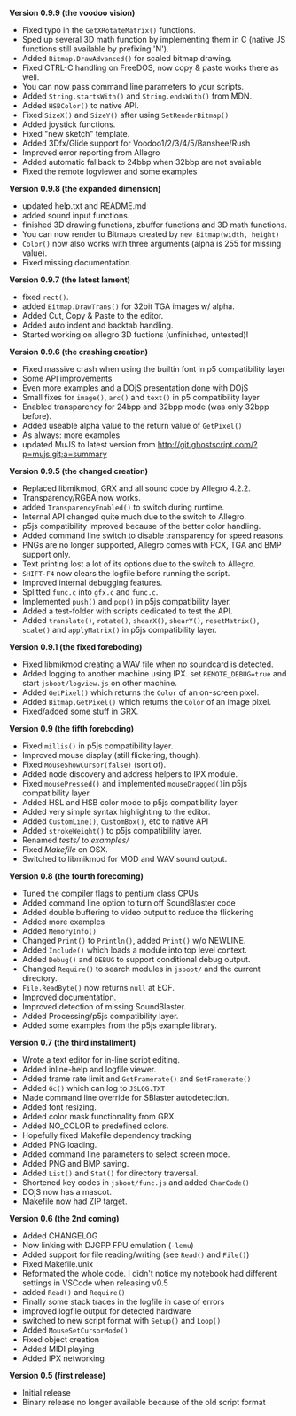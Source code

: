 **Version 0.9.9 (the voodoo vision)**
* Fixed typo in the `GetXRotateMatrix()` functions.
* Sped up several 3D math function by implementing them in C (native JS functions still available by prefixing 'N').
* Added `Bitmap.DrawAdvanced()` for scaled bitmap drawing.
* Fixed CTRL-C handling on FreeDOS, now copy & paste works there as well.
* You can now pass command line parameters to your scripts.
* Added `String.startsWith()` and `String.endsWith()` from MDN.
* Added `HSBColor()` to native API.
* Fixed `SizeX()` and `SizeY()` after using `SetRenderBitmap()`
* Added joystick functions.
* Fixed "new sketch" template.
* Added 3Dfx/Glide support for Voodoo1/2/3/4/5/Banshee/Rush
* Improved error reporting from Allegro
* Added automatic fallback to 24bbp when 32bbp are not available
* Fixed the remote logviewer and some examples

**Version 0.9.8 (the expanded dimension)**
* updated help.txt and README.md
* added sound input functions.
* finished 3D drawing functions, zbuffer functions and 3D math functions.
* You can now render to Bitmaps created by `new Bitmap(width, height)`
* `Color()` now also works with three arguments (alpha is 255 for missing value).
* Fixed missing documentation.

**Version 0.9.7 (the latest lament)**
* fixed `rect()`.
* added `Bitmap.DrawTrans()` for 32bit TGA images w/ alpha.
* Added Cut, Copy & Paste to the editor.
* Added auto indent and backtab handling.
* Started working on allegro 3D fuctions (unfinished, untested)!

**Version 0.9.6 (the crashing creation)**
* Fixed massive crash when using the builtin font in p5 compatibility layer
* Some API improvements
* Even more examples and a DOjS presentation done with DOjS
* Small fixes for `image()`, `arc()` and `text()` in p5 compatibility layer
* Enabled transparency for 24bpp and 32bpp mode (was only 32bpp before).
* Added useable alpha value to the return value of `GetPixel()`
* As always: more examples
* updated MuJS to latest version from http://git.ghostscript.com/?p=mujs.git;a=summary

**Version 0.9.5 (the changed creation)**
* Replaced libmikmod, GRX and all sound code by Allegro 4.2.2.
* Transparency/RGBA now works.
* added `TransparencyEnabled()` to switch during runtime.
* Internal API changed quite much due to the switch to Allegro.
* p5js compatibility improved because of the better color handling.
* Added command line switch to disable transparency for speed reasons.
* PNGs are no longer supported, Allegro comes with PCX, TGA and BMP support only.
* Text printing lost a lot of its options due to the switch to Allegro.
* `SHIFT-F4` now clears the logfile before running the script.
* Improved internal debugging features.
* Splitted `func.c` into `gfx.c` and `func.c`.
* Implemented `push()` and `pop()` in p5js compatibility layer.
* Added a test-folder with scripts dedicated to test the API.
* Added `translate()`, `rotate()`, `shearX()`, `shearY()`, `resetMatrix()`, `scale()` and `applyMatrix()` in p5js compatibility layer.

**Version 0.9.1 (the fixed foreboding)**
* Fixed libmikmod creating a WAV file when no soundcard is detected.
* Added logging to another machine using IPX. set `REMOTE_DEBUG=true` and start `jsboot/logview.js` on other machine.
* Added `GetPixel()` which returns the `Color` of an on-screen pixel.
* Added `Bitmap.GetPixel()` which returns the `Color` of an image pixel.
* Fixed/added some stuff in GRX.

**Version 0.9 (the fifth foreboding)**
* Fixed `millis()` in p5js compatibility layer.
* Improved mouse display (still flickering, though).
* Fixed `MouseShowCursor(false)` (sort of).
* Added node discovery and address helpers to IPX module.
* Fixed `mousePressed()` and implemented `mouseDragged()`in p5js compatibility layer.
* Added HSL and HSB color mode to p5js compatibility layer.
* Added very simple syntax highlighting to the editor.
* Added `CustomLine()`, `CustomBox()`, etc to native API
* Added `strokeWeight()` to p5js compatibility layer.
* Renamed *tests/* to *examples/*
* Fixed *Makefile* on OSX.
* Switched to libmikmod for MOD and WAV sound output.

**Version 0.8 (the fourth forecoming)**
* Tuned the compiler flags to pentium class CPUs
* Added command line option to turn off SoundBlaster code
* Added double buffering to video output to reduce the flickering
* Added more examples
* Added `MemoryInfo()`
* Changed `Print()` to `Println()`, added `Print()` w/o NEWLINE.
* Added `Include()` which loads a module into top level context.
* Added `Debug()` and `DEBUG` to support conditional debug output.
* Changed `Require()` to search modules in `jsboot/` and the current directory.
* `File.ReadByte()` now returns `null` at EOF.
* Improved documentation.
* Improved detection of missing SoundBlaster.
* Added Processing/p5js compatibility layer.
* Added some examples from the p5js example library.

**Version 0.7 (the third installment)**
* Wrote a text editor for in-line script editing.
* Added inline-help and logfile viewer.
* Added frame rate limit and  `GetFramerate()` and `SetFramerate()`
* Added `Gc()` which can log to `JSLOG.TXT`
* Made command line override for SBlaster autodetection.
* Added font resizing.
* Added color mask functionality from GRX.
* Added NO_COLOR to predefined colors.
* Hopefully fixed Makefile dependency tracking
* Added PNG loading.
* Added command line parameters to select screen mode.
* Added PNG and BMP saving.
* Added `List()` and `Stat()` for directory traversal.
* Shortened key codes in `jsboot/func.js` and added `CharCode()`
* DOjS now has a mascot.
* Makefile now had ZIP target.

**Version 0.6 (the 2nd coming)**
* Added CHANGELOG
* Now linking with DJGPP FPU emulation (`-lemu`)
* Added support for file reading/writing (see `Read()` and `File()`)
* Fixed Makefile.unix
* Reformated the whole code. I didn't notice my notebook had different settings in VSCode when releasing v0.5
* added `Read()` and `Require()`
* Finally some stack traces in the logfile in case of errors
* improved logfile output for detected hardware
* switched to new script format with `Setup()` and `Loop()`
* Added `MouseSetCursorMode()`
* Fixed object creation
* Added MIDI playing
* Added IPX networking

**Version 0.5 (first release)**
* Initial release
* Binary release no longer available because of the old script format
